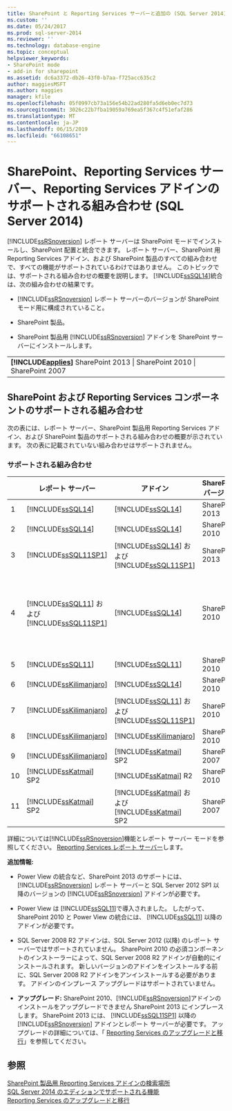 ```yaml
---
title: SharePoint と Reporting Services サーバーと追加の (SQL Server 2014) のサポートされる組み合わせ |Microsoft Docs
ms.custom: ''
ms.date: 05/24/2017
ms.prod: sql-server-2014
ms.reviewer: ''
ms.technology: database-engine
ms.topic: conceptual
helpviewer_keywords:
- SharePoint mode
- add-in for sharepoint
ms.assetid: dc6a3372-db26-43f0-b7aa-f725acc635c2
author: maggiesMSFT
ms.author: maggies
manager: kfile
ms.openlocfilehash: 05f0997cb73a156e54b22ad280fa5d6eb0ec7d73
ms.sourcegitcommit: 3026c22b7fba19059a769ea5f367c4f51efaf286
ms.translationtype: MT
ms.contentlocale: ja-JP
ms.lasthandoff: 06/15/2019
ms.locfileid: "66108651"
---
```

# <a name="supported-combinations-of-sharepoint-and-reporting-services-server-and-add-in-sql-server-2014"></a>SharePoint、Reporting Services サーバー、Reporting Services アドインのサポートされる組み合わせ (SQL Server 2014)
  [!INCLUDE[ssRSnoversion](../../includes/ssrsnoversion-md.md)] レポート サーバーは SharePoint モードでインストールし、SharePoint 配置と統合できます。 レポート サーバー、SharePoint 用 Reporting Services アドイン、および SharePoint 製品のすべての組み合わせで、すべての機能がサポートされているわけではありません。 このトピックでは、サポートされる組み合わせの概要を説明します。 [!INCLUDE[ssSQL14](../../includes/sssql14-md.md)]統合は、次の組み合わせの結果です。  
  
-   [!INCLUDE[ssRSnoversion](../../includes/ssrsnoversion-md.md)] レポート サーバーのバージョンが SharePoint モード用に構成されていること。  
  
-   SharePoint 製品。  
  
-   SharePoint 製品用 [!INCLUDE[ssRSnoversion](../../includes/ssrsnoversion-md.md)] アドインを SharePoint サーバーにインストールします。  
  
||  
|-|  
|**[!INCLUDE[applies](../../includes/applies-md.md)]**  SharePoint 2013 &#124; SharePoint 2010 &#124; SharePoint 2007|  
  
## <a name="supported-combinations-of-sharepoint-and-reporting-services-components"></a>SharePoint および Reporting Services コンポーネントのサポートされる組み合わせ  
 次の表には、レポート サーバー、SharePoint 製品用 Reporting Services アドイン、および SharePoint 製品のサポートされる組み合わせの概要が示されています。 次の表に記載されていない組み合わせはサポートされません。  
  
### <a name="supported-combinations"></a>サポートされる組み合わせ  
  
||レポート サーバー|アドイン|SharePoint バージョン|Supported|  
|-|-------------------|-------------|------------------------|---------------|  
|1|[!INCLUDE[ssSQL14](../../includes/sssql14-md.md)]|[!INCLUDE[ssSQL14](../../includes/sssql14-md.md)]|SharePoint 2013|はい|  
|2|[!INCLUDE[ssSQL14](../../includes/sssql14-md.md)]|[!INCLUDE[ssSQL14](../../includes/sssql14-md.md)]|SharePoint 2010|はい|  
|3|[!INCLUDE[ssSQL11SP1](../../includes/sssql11sp1-md.md)]|[!INCLUDE[ssSQL14](../../includes/sssql14-md.md)] および [!INCLUDE[ssSQL11SP1](../../includes/sssql11sp1-md.md)]|SharePoint 2013|はい|  
|4|[!INCLUDE[ssSQL11](../../includes/sssql11-md.md)] および [!INCLUDE[ssSQL11SP1](../../includes/sssql11sp1-md.md)]|[!INCLUDE[ssSQL14](../../includes/sssql14-md.md)]|SharePoint 2010|はい<br /><br /> 例外:Power view の統合がサポートされていません。|  
|5|[!INCLUDE[ssSQL11](../../includes/sssql11-md.md)]|[!INCLUDE[ssSQL11](../../includes/sssql11-md.md)]|SharePoint 2010|はい|  
|6|[!INCLUDE[ssKilimanjaro](../../includes/sskilimanjaro-md.md)]|[!INCLUDE[ssSQL14](../../includes/sssql14-md.md)]|SharePoint 2010|はい|  
|7|[!INCLUDE[ssKilimanjaro](../../includes/sskilimanjaro-md.md)]|[!INCLUDE[ssSQL11](../../includes/sssql11-md.md)] および [!INCLUDE[ssSQL11SP1](../../includes/sssql11sp1-md.md)]|SharePoint 2010|はい|  
|8|[!INCLUDE[ssKilimanjaro](../../includes/sskilimanjaro-md.md)]|[!INCLUDE[ssKilimanjaro](../../includes/sskilimanjaro-md.md)]|SharePoint 2010|はい|  
|9|[!INCLUDE[ssKilimanjaro](../../includes/sskilimanjaro-md.md)]|[!INCLUDE[ssKatmai](../../includes/sskatmai-md.md)] SP2|SharePoint 2007|はい|  
|10|[!INCLUDE[ssKatmai](../../includes/sskatmai-md.md)] SP2|[!INCLUDE[ssKatmai](../../includes/sskatmai-md.md)] R2|SharePoint 2010|はい|  
|11|[!INCLUDE[ssKatmai](../../includes/sskatmai-md.md)] SP2|[!INCLUDE[ssKatmai](../../includes/sskatmai-md.md)] および [!INCLUDE[ssKatmai](../../includes/sskatmai-md.md)] SP2|SharePoint 2007|はい|  
  
 詳細については[!INCLUDE[ssRSnoversion](../../includes/ssrsnoversion-md.md)]機能とレポート サーバー モードを参照してください。 [Reporting Services レポート サーバー](../reporting-services-report-server.md)します。  
  
 **追加情報:**  
  
-   Power View の統合など、SharePoint 2013 のサポートには、 [!INCLUDE[ssRSnoversion](../../includes/ssrsnoversion-md.md)] レポート サーバーと SQL Server 2012 SP1 以降のバージョンの [!INCLUDE[ssRSnoversion](../../includes/ssrsnoversion-md.md)] アドインが必要です。  
  
-   Power View は [!INCLUDE[ssSQL11](../../includes/sssql11-md.md)]で導入されました。 したがって、SharePoint 2010 と Power View の統合には、 [!INCLUDE[ssSQL11](../../includes/sssql11-md.md)] 以降のアドインが必要です。  
  
-   SQL Server 2008 R2 アドインは、SQL Server 2012 (以降) のレポート サーバーではサポートされていません。 SharePoint 2010 の必須コンポーネントのインストーラーによって、SQL Server 2008 R2 アドインが自動的にインストールされます。 新しいバージョンのアドインをインストールする前に、SQL Server 2008 R2 アドインをアンインストールする必要があります。 アドインのインプレース アップグレードはサポートされていません。  
  
-   **アップグレード:** SharePoint 2010、[!INCLUDE[ssRSnoversion](../../includes/ssrsnoversion-md.md)]アドインのインストールをアップグレードできません SharePoint 2013 にインプレースします。 SharePoint 2013 には、 [!INCLUDE[ssSQL11SP1](../../includes/sssql11sp1-md.md)] 以降の [!INCLUDE[ssRSnoversion](../../includes/ssrsnoversion-md.md)] アドインとレポート サーバーが必要です。 アップグレードの詳細については、「 [Reporting Services のアップグレードと移行](upgrade-and-migrate-reporting-services.md)」を参照してください。  
  
## <a name="see-also"></a>参照  
 [SharePoint 製品用 Reporting Services アドインの検索場所](where-to-find-the-reporting-services-add-in-for-sharepoint-products.md)   
 [SQL Server 2014 のエディションでサポートされる機能](../../getting-started/features-supported-by-the-editions-of-sql-server-2014.md)   
 [Reporting Services のアップグレードと移行](upgrade-and-migrate-reporting-services.md)  
  
  
